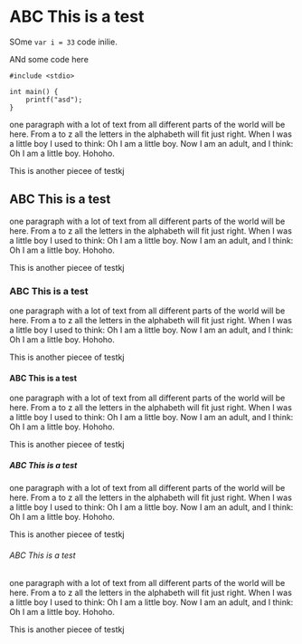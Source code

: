# ABC This is a test

SOme `var i = 33` code inilie.

ANd some code here

```
#include <stdio>

int main() {
    printf("asd");
}
```

one paragraph with a lot of text from all different parts of the world 
will be here. From a to z all the letters in the alphabeth will fit just
right. When I was a little boy I used to think: Oh I am a little boy.
Now I am an adult, and I think: Oh I am a little boy. Hohoho.

This is another piecee of testkj


## ABC This is a test

one paragraph with a lot of text from all different parts of the world 
will be here. From a to z all the letters in the alphabeth will fit just
right. When I was a little boy I used to think: Oh I am a little boy.
Now I am an adult, and I think: Oh I am a little boy. Hohoho.

This is another piecee of testkj

### ABC This is a test

one paragraph with a lot of text from all different parts of the world 
will be here. From a to z all the letters in the alphabeth will fit just
right. When I was a little boy I used to think: Oh I am a little boy.
Now I am an adult, and I think: Oh I am a little boy. Hohoho.

This is another piecee of testkj

#### ABC This is a test

one paragraph with a lot of text from all different parts of the world 
will be here. From a to z all the letters in the alphabeth will fit just
right. When I was a little boy I used to think: Oh I am a little boy.
Now I am an adult, and I think: Oh I am a little boy. Hohoho.

This is another piecee of testkj

##### ABC This is a test

one paragraph with a lot of text from all different parts of the world 
will be here. From a to z all the letters in the alphabeth will fit just
right. When I was a little boy I used to think: Oh I am a little boy.
Now I am an adult, and I think: Oh I am a little boy. Hohoho.

This is another piecee of testkj

###### ABC This is a test

one paragraph with a lot of text from all different parts of the world 
will be here. From a to z all the letters in the alphabeth will fit just
right. When I was a little boy I used to think: Oh I am a little boy.
Now I am an adult, and I think: Oh I am a little boy. Hohoho.

This is another piecee of testkj

